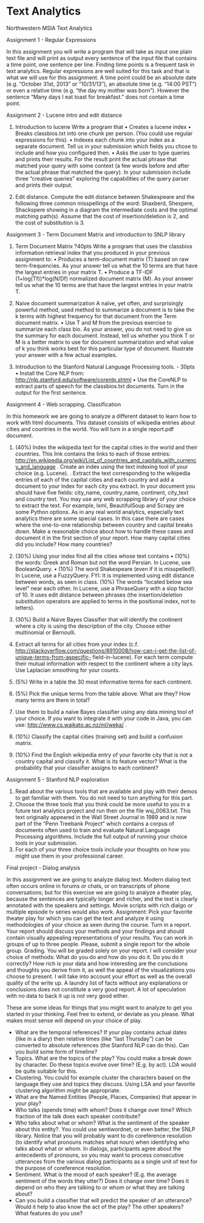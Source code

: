 Text Analytics
==============

Northwestern MSIA Text Analytics

Assignment 1 - Regular Expressions

In this assignment you will write a program that will take as input one plain text file and will print as
output every sentence of the input file that contains a time point, one sentence per line.
Finding time points is a frequent task in text analytics. Regular expressions are well suited for this task
and that is what we will use for this assignment.
A time point could be an absolute date (e.g. “October 31st, 2013” or “10/31/13”), an absolute time (e.g.
“14:00 PST”) or even a relative time (e.g. “the day my mother was born”). However the sentence
“Many days I eat toast for breakfast.” does not contain a time point.

Assignment 2 - Lucene intro and edit distance

1. Introduction to lucene 
Write a program that
• Creates a lucene index
• Breaks classbios.txt into one chunk per person. (You could use regular expressions for this).
• Indexes each chunk into your index as a separate document. Tell us in your submission which fields
you chose to include and how you configured then.
• Asks the user to type queries and prints their results. For the result print the actual phrase that
matched your query with some context (a few words before and after the actual phrase that
matched the query). In your submission include three “creative queries” exploring the capabilities
of the query parser and prints their output.

2. Edit distance. 
Compute the edit distance between Shakespeare and the following three common misspellings of the
word: Shaxberd, Shexpere, Shackspere showing in a diagram the intermediate costs and the optimal
matching path(s). Assume that the cost of insertion/deletion is 2, and the cost of substitution is 3.

Assignment 3 - Term Document Matrix and introduction to SNLP library

1. Term Document Matrix ?40pts
Write a program that uses the classbios information retrieval index that you produced in your previous
assignment to:
• Produces a term-document matrix (T) based on raw term-frequencies. As your answer tell us what
the 10 terms are that have the largest entries in your matrix T.
• Produce a TF-IDF (1+log(Tf))*log(N/Df) normalized document matrix (M). As your answer tell us
what the 10 terms are that have the largest entries in your matrix T.

2. Naive document summarization 
A naïve, yet often, and surprisingly powerful method, used method to summarize a document is to
take the k terms with highest frequency for that document from the Term document matrix.
• Use T and M from the previous exercise to summarize each class bio. As your answer, you do not
need to give us the summary for each document. Instead, tell us whether you think T or M is a better
matrix to use for document summarization and what value of k you think works best for this
particular type of document. Illustrate your answer with a few actual examples.

3. Introduction to the Stanford Natural Language Processing tools. - 30pts
• Install the Core NLP from: http://nlp.stanford.edu/software/corenlp.shtml
• Use the CoreNLP to extract parts of speech for the classbios.txt documents. Turn in the output
for the first sentence.

Assignment 4 - Web scrapping. Classification

In this homework we are going to analyze a different dataset to learn how to work with html documents.
This dataset consists of wikipedia entries about cities and countries in the world.
You will turn in a single report.pdf document.

1. (40%) Index the wikipedia text for the capital cities in the world and their countries. This link
contains the links to each of those entries:
http://en.wikipedia.org/wiki/List_of_countries_and_capitals_with_currency_and_language
. Create an index using the text indexing tool of your choice (e.g. Lucene).
. Extract the text corresponding to the wikipedia entries of each of the capital cities and each
country and add a document to your index for each city you extract. In your document you
should have five fields: city_name, country_name, continent, city_text and country text.
You may use any web scrapping library of your choice to extract the text. For example,
lxml, BeautifulSoup and Scrapy are some Python options.
As in any real world analytics, especially text analytics there are some special cases. In this case
there are cases where the one-to-one relationship between country and capital breaks down. Make
a reasonable choice about how to handle these cases and document it in the first section of your
report. How many capital cities did you include? How many countries?

2. (30%) Using your index find all the cities whose text contains
• (10%) the words: Greek and Roman but not the word Persian. In Lucene, use BooleanQuery.
• (10%) The word Shakespeare (even if it is misspelled!). In Lucene, use a FuzzyQuery. FYI: It
is implemented using edit distance between words, as seen in class.
(10%) The words “located below sea level” near each other. In Lucene, use a PhraseQuery
with a slop factor of 10. It uses edit distance between phrases (the insertion/deletion
substitution operators are applied to terms in the positional index, not to letters).

3. (30%) Build a Naive Bayes Classifier that will identify the continent where a city is using the
description of the city. Choose either multinomial or Bernoulli.
1. Extract all terms for all cities from your index (c.f.
http://stackoverflow.com/questions/8910008/how-can-i-get-the-list-of-unique-terms-from-aspecific-
field-in-lucene). For each term compute their mutual information with respect to the
continent where a city lays. Use Laplacian smoothing for your counts.
2. (5%) Write in a table the 30 most informative terms for each continent.
3. (5%) Pick the unique terms from the table above. What are they? How many terms are there in
total?
4. Use them to build a naïve Bayes classifier using any data mining tool of your choice. If you
want to integrate it with your code in Java, you can use: http://www.cs.waikato.ac.nz/ml/weka/ .
5. (10%) Classify the capital cities (training set) and build a confusion matrix.
6. (10%) Find the English wikipedia entry of your favorite city that is not a country capital and
classify it. What is its feature vector? What is the probability that your classifier assigns to each
continent?

Assignment 5 - Stanford NLP exploration

1. Read about the various tools that are available and play with their demos to get familiar with them. You
do not need to turn anything for this part.
2. Choose the three tools that you think could be more useful to you in a future text analytics project and
run then on the file wsj_0063.txt. This text originally appeared in the Wall Street Journal in 1989 and is
now part of the “Penn Treebank Project” which contains a corpus of documents often used to train and
evaluate Natural Language Processing algorithms. Include the full output of running your choice tools in
your submission.
3. For each of your three choice tools include your thoughts on how you might use them in your
professional career.

Final project - Dialog analysis

In this assignment we are going to analyze dialog text. Modern dialog text often occurs online in forums or
chats, or on transcripts of phone conversations; but for this exercise we are going to analyze a theater play,
because the sentences are typically longer and richer, and the text is clearly annotated with the speakers and
settings. Movie scripts with rich dialgo or multiple episode tv series would also work.
Assignment: Pick your favorite theater play for which you can get the text and analyze it using
methodologies of your choice as seen during the course. Turn in a report. Your report should discuss
your methods and your findings and should contain visually appealing representations of your results.
You can work in groups of up to three people. Please, submit a single report for the whole group.
Grading. You will be graded solely on your report. I will consider your choice of methods: What do you do and
how do you do it. Do you do it correctly? How rich is your data and how interesting are the conclusions and
thoughts you derive from it, as well the appeal of the visualizations you choose to present. I will take into
account your effort as well as the overall quality of the write up. A laundry list of facts without any
explanations or conclusions does not constitute a very good report. A lot of speculation with no data to back it
up is not very good either.

These are some ideas for things that you might want to analyze to get you started in your thinking. Feel free to
extend, or deviate as you please. What makes most sense will depend on your choice of play.
- What are the temporal references? If your play contains actual dates (like in a diary) then relative times (like
“last Thursday”) can be converted to absolute references (the Stanford NLP can do this). Can you build some
form of timeline?
- Topics. What are the topics of the play? You could make a break down by character. Do these topics evolve
over time? (E.g. by act). LDA would be quite suitable for this.
- Clustering. You could for example cluster the characters based on the language they use and topics they
discuss. Using LSA and your favorite clustering algorithm might be appropriate.
- What are the Named Entities (People, Places, Companies) that appear in your play?
- Who talks (spends time) with whom? Does it change over time? Which fraction of the talk does each speaker
contribute?
- Who talks about what or whom? What is the sentiment of the speaker about this entity?. You could use
sentiwordnet, or even better, the SNLP library. Notice that you will probably want to do coreference resolution
(to identify what pronouns matches what noun) when identifying who talks about what or whom. In dialogs,
participants agree about the antecedents of pronouns, so you may want to process consecutive utterances from
the various dialog participants as a single unit of text for the purpose of coreference resolution.
- Sentiment. What is the mood of each speaker? (E.g. the average sentiment of the words they utter?) Does it
change over time? Does it depend on who they are talking to or whom or what they are talking about?
- Can you build a classifier that will predict the speaker of an utterance? Would it help to also know the act of
the play? The other speakers? What features do you use?



